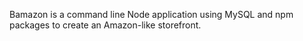 Bamazon is a command line Node application using MySQL and npm packages to create an Amazon-like storefront.